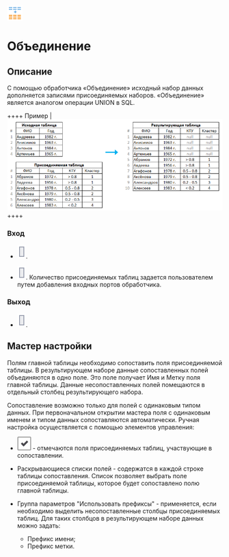 ![](../../media/app/icons/component_18/component_default-23.svg)
# Объединение


## Описание

С помощью обработчика «Объединение» исходный набор данных дополняется записями присоединяемых наборов. «Объединение» является аналогом операции UNION в SQL.

++++ Пример | ![](../../media/app/processors/transformation/union_primer.png) ++++

### Вход


*  ![](../../media/app/icons/ports/output_table_inactive.svg).

*  ![](../../media/app/icons/ports/output_table_inactive.svg). Количество присоединяемых таблиц задается пользователем путем добавления входных портов обработчика.

### Выход


*  ![](../../media/app/icons/ports/output_table_inactive.svg).

## Мастер настройки

Полям главной таблицы необходимо сопоставить поля присоединяемой таблицы. В результирующем наборе данные сопоставленных полей объединяются в одно поле. Это поле получает Имя и Метку поля главной таблицы. Данные несопоставленных полей помещаются в отдельный столбец результирующего набора.

Сопоставление возможно только для полей с одинаковым типом данных. При первоначальном открытии мастера поля с одинаковым именем и типом данных сопоставляются автоматически. Ручная настройка осуществляется с помощью элементов управления:

*  ![](../../media/app/icons/toolbar_18/checked.svg) - отмечаются поля присоединяемых таблиц, участвующие в сопоставлении.

*  Раскрывающиеся списки полей - содержатся в каждой строке таблицы сопоставления. Список позволяет выбрать поле присоединяемой таблицы, которое будет сопоставлено полю главной таблицы. 

*  Группа параметров "Использовать префиксы" - применяется, если необходимо выделить несопоставленные столбцы присоединяемых таблиц. Для таких столбцов в результирующем наборе данных можно задать: 
    * Префикс имени;
    * Префикс метки.

